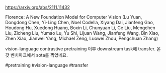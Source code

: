 https://arxiv.org/abs/2111.11432

Florence: A New Foundation Model for Computer Vision (Lu Yuan, Dongdong Chen, Yi-Ling Chen, Noel Codella, Xiyang Dai, Jianfeng Gao, Houdong Hu, Xuedong Huang, Boxin Li, Chunyuan Li, Ce Liu, Mengchen Liu, Zicheng Liu, Yumao Lu, Yu Shi, Lijuan Wang, Jianfeng Wang, Bin Xiao, Zhen Xiao, Jianwei Yang, Michael Zeng, Luowei Zhou, Pengchuan Zhang)

vision-language contrastive pretraining 이후 downstream task에 transfer. 온갖 벤치마크에서 sota를 찍었네요. 

#pretraining #vision-language #transfer 
